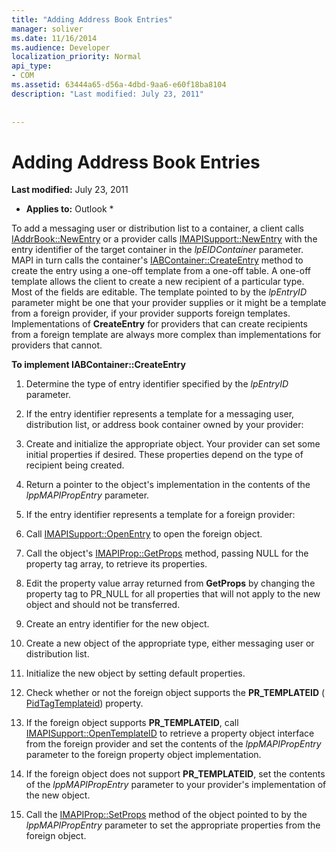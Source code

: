 ```yaml
---
title: "Adding Address Book Entries"
manager: soliver
ms.date: 11/16/2014
ms.audience: Developer
localization_priority: Normal
api_type:
- COM
ms.assetid: 63444a65-d56a-4dbd-9aa6-e60f18ba8104
description: "Last modified: July 23, 2011"
 
 
---
```


# Adding Address Book Entries

 **Last modified:** July 23, 2011 
  
 * **Applies to:** Outlook * 
  
To add a messaging user or distribution list to a container, a client calls [IAddrBook::NewEntry](iaddrbook-newentry.md) or a provider calls [IMAPISupport::NewEntry](imapisupport-newentry.md) with the entry identifier of the target container in the  _lpEIDContainer_ parameter. MAPI in turn calls the container's [IABContainer::CreateEntry](iabcontainer-createentry.md) method to create the entry using a one-off template from a one-off table. A one-off template allows the client to create a new recipient of a particular type. Most of the fields are editable. The template pointed to by the  _lpEntryID_ parameter might be one that your provider supplies or it might be a template from a foreign provider, if your provider supports foreign templates. Implementations of **CreateEntry** for providers that can create recipients from a foreign template are always more complex than implementations for providers that cannot. 
  
 **To implement IABContainer::CreateEntry**
  
1. Determine the type of entry identifier specified by the  _lpEntryID_ parameter. 
    
2. If the entry identifier represents a template for a messaging user, distribution list, or address book container owned by your provider:
    
1. Create and initialize the appropriate object. Your provider can set some initial properties if desired. These properties depend on the type of recipient being created. 
    
2. Return a pointer to the object's implementation in the contents of the  _lppMAPIPropEntry_ parameter. 
    
3. If the entry identifier represents a template for a foreign provider:
    
1. Call [IMAPISupport::OpenEntry](imapisupport-openentry.md) to open the foreign object. 
    
2. Call the object's [IMAPIProp::GetProps](imapiprop-getprops.md) method, passing NULL for the property tag array, to retrieve its properties. 
    
3. Edit the property value array returned from **GetProps** by changing the property tag to PR_NULL for all properties that will not apply to the new object and should not be transferred. 
    
4. Create an entry identifier for the new object. 
    
5. Create a new object of the appropriate type, either messaging user or distribution list.
    
6. Initialize the new object by setting default properties.
    
7. Check whether or not the foreign object supports the **PR_TEMPLATEID** ( [PidTagTemplateid](pidtagtemplateid-canonical-property.md)) property. 
    
8. If the foreign object supports **PR_TEMPLATEID**, call [IMAPISupport::OpenTemplateID](imapisupport-opentemplateid.md) to retrieve a property object interface from the foreign provider and set the contents of the  _lppMAPIPropEntry_ parameter to the foreign property object implementation. 
    
9. If the foreign object does not support **PR_TEMPLATEID**, set the contents of the  _lppMAPIPropEntry_ parameter to your provider's implementation of the new object. 
    
10. Call the [IMAPIProp::SetProps](imapiprop-setprops.md) method of the object pointed to by the  _lppMAPIPropEntry_ parameter to set the appropriate properties from the foreign object. 
    

